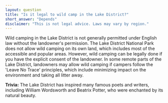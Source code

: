 ```yaml
---
layout: question
title: "Is it legal to wild camp in the Lake District?"
short_answer: "Depends"
disclaimer: "This is not legal advice. Laws may vary by region."
---
```


Wild camping in the Lake District is not generally permitted under English law without the landowner's permission. The Lake District National Park does not allow wild camping on its own land, which includes most of the accessible and popular areas. However, wild camping can be legally done if you have the explicit consent of the landowner. In some remote parts of the Lake District, landowners may allow wild camping if campers follow the 'Leave No Trace' principles, which include minimizing impact on the environment and taking all litter away.

**Trivia:** The Lake District has inspired many famous poets and writers, including William Wordsworth and Beatrix Potter, who were enchanted by its natural beauty.
